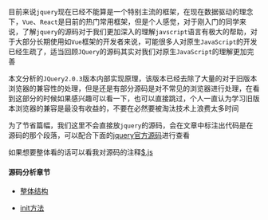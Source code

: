 目前来说`jquery`现在已经不能算是一个特别主流的框架，在现在数据驱动的理念下，`Vue`、`React`是目前的热门常用框架，但是个人感觉，对于刚入门的同学来说，了解`jquery`的源码对于我们更加深入的理解`javscript`语言有极大的帮助，对于大部分长期使用如`Vue`框架的开发者来说，可能很多人对原生`JavaScript`的开发已经生疏了，适当回顾`JQuery`的源码其实对我们对原生`JavaScript`的理解更加完善

本文分析的`JQuery2.0.3`版本内部实现原理，该版本已经去除了大量的对于旧版本浏览器的兼容性的处理，但是还是有部分源码是对不常见的浏览器进行处理，在看到这部分的时候如果感兴趣可以看一下，也可以直接跳过，个人一直认为学习旧版本浏览器的兼容是最没有收益的，不要在必然要被淘汰技术上浪费太多时间

为了节省篇幅，我们这里不会直接放`jquery`的源码，会在文章中标注出代码是在源码的那个段落，可以配合下面的[jquery官方源码](http://code.jquery.com/jquery-2.0.3.js)进行查看

如果想要整体看的话可以看我对源码的注释[$.js]()

#### 源码分析章节

* [整体结构](https://github.com/A-oei/JQuerySoundCode/blob/master/JQuery%E6%BA%90%E7%A0%811(%E6%95%B4%E4%BD%93%E7%BB%93%E6%9E%84).md)

* [init方法](https://github.com/A-oei/JQuerySoundCode/blob/master/JQuery%E6%BA%90%E7%A0%812(init%E6%96%B9%E6%B3%95).md)

  

